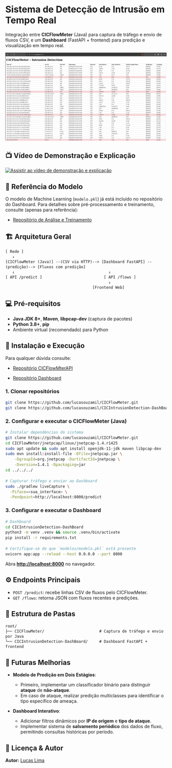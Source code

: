 
# Sistema de Detecção de Intrusão em Tempo Real

Integração entre **CICFlowMeter** (Java) para captura de tráfego e envio de fluxos CSV, e um **Dashboard** (FastAPI + frontend) para predição e visualização em tempo real.

![Dashboard Preview](img/demo.png)

## 📺 Vídeo de Demonstração e Explicação

[![Assistir ao vídeo de demonstração e explicação](http://img.youtube.com/vi/8WfmkdcId_Y/0.jpg)](https://youtu.be/8WfmkdcId_Y?si=KSjdrt6PVae30BHY)


## 🔗 Referência do Modelo

O modelo de Machine Learning (`modelo.pkl`) já está incluído no repositório do Dashboard. Para detalhes sobre pré-processamento e treinamento, consulte (apenas para referência):

* [Repositório de Análise e Treinamento](https://github.com/lucasouzamil/Intrusion-Detection-CICIDS2017)


## 🏗️ Arquitetura Geral

```text
[ Rede ]
   ↓
[CICFlowMeter (Java)] --(CSV via HTTP)--> [Dashboard FastAPI] --(predição)--> [Fluxos com predição]
   ↓                                         ↓
[ API /predict ]                           [ API /flows ]
                                             ↓
                                      [Frontend Web]
```


## 💻 Pré-requisitos

* **Java JDK 8+**, **Maven**, **libpcap-dev** (captura de pacotes)
* **Python 3.8+**, **pip**
* Ambiente virtual (recomendado) para Python


## 🚀 Instalação e Execução

Para qualquer dúvida consulte:

* [Repositório CICFlowMterAPI](https://github.com/lucasouzamil/CICFlowMeter.git)

* [Repositório Dashboard](https://github.com/lucasouzamil/CICIntrusionDetection-DashBoard.git)

### 1. Clonar repositórios

```bash
git clone https://github.com/lucasouzamil/CICFlowMeter.git
git clone https://github.com/lucasouzamil/CICIntrusionDetection-DashBoard.git
```

### 2. Configurar e executar o CICFlowMeter (Java)

```bash
# Instalar dependências do sistema
git clone https://github.com/lucasouzamil/CICFlowMeter.git
cd CICFlowMeter/jnetpcap/linux/jnetpcap-1.4.r1425
sudo apt update && sudo apt install openjdk-11-jdk maven libpcap-dev
sudo mvn install:install-file -Dfile=jnetpcap.jar \
    -DgroupId=org.jnetpcap -DartifactId=jnetpcap \
    -Dversion=1.4.1 -Dpackaging=jar
cd ../../../

# Capturar tráfego e enviar ao Dashboard
sudo ./gradlew liveCapture \
  -Piface=<sua_interface> \
  -Pendpoint=http://localhost:8000/predict
```

### 3. Configurar e executar o Dashboard

```bash
# Dashboard
cd CICIntrusionDetection-DashBoard
python3 -m venv .venv && source .venv/bin/activate
pip install -r requirements.txt

# Certifique-se de que `modelos/modelo.pkl` está presente
uvicorn app:app --reload --host 0.0.0.0 --port 8000
```

Abra **[http://localhost:8000](http://localhost:8000)** no navegador.


## ⚙️ Endpoints Principais

* `POST /predict`: recebe linhas CSV de fluxos pelo CICFlowMeter.
* `GET /flows`: retorna JSON com fluxos recentes e predições.


## 📂 Estrutura de Pastas

```
root/
├── CICFlowMeter/                        # Captura de tráfego e envio por Java
└── CICIntrusionDetection-DashBoard/     # Dashboard FastAPI + frontend
```


## 🔮 Futuras Melhorias

* **Modelo de Predição em Dois Estágios**:

  * Primeiro, implementar um classificador binário para distinguir **ataque** de **não-ataque**.
  * Em caso de ataque, realizar predição multiclasses para identificar o tipo específico de ameaça.

* **Dashboard Interativo**:

  * Adicionar filtros dinâmicos por **IP de origem** e **tipo de ataque**.
  * Implementar sistema de **salvamento periódico** dos dados de fluxo, permitindo consultas históricas por período.


## 📝 Licença & Autor

**Autor:** [Lucas Lima](https://github.com/lucasouzamil)